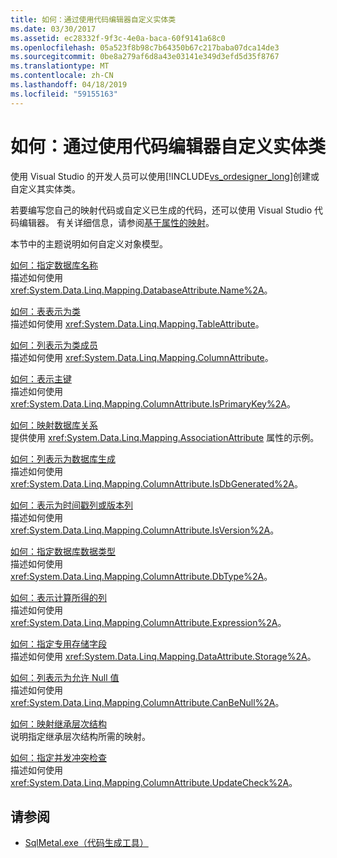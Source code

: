 ```yaml
---
title: 如何：通过使用代码编辑器自定义实体类
ms.date: 03/30/2017
ms.assetid: ec28332f-9f3c-4e0a-baca-60f9141a68c0
ms.openlocfilehash: 05a523f8b98c7b64350b67c217baba07dca14de3
ms.sourcegitcommit: 0be8a279af6d8a43e03141e349d3efd5d35f8767
ms.translationtype: MT
ms.contentlocale: zh-CN
ms.lasthandoff: 04/18/2019
ms.locfileid: "59155163"
---
```

# <a name="how-to-customize-entity-classes-by-using-the-code-editor"></a>如何：通过使用代码编辑器自定义实体类
使用 Visual Studio 的开发人员可以使用[!INCLUDE[vs_ordesigner_long](../../../../../../includes/vs-ordesigner-long-md.md)]创建或自定义其实体类。  
  
 若要编写您自己的映射代码或自定义已生成的代码，还可以使用 Visual Studio 代码编辑器。 有关详细信息，请参阅[基于属性的映射](../../../../../../docs/framework/data/adonet/sql/linq/attribute-based-mapping.md)。  
  
 本节中的主题说明如何自定义对象模型。  
  
 [如何：指定数据库名称](../../../../../../docs/framework/data/adonet/sql/linq/how-to-specify-database-names.md)  
 描述如何使用 <xref:System.Data.Linq.Mapping.DatabaseAttribute.Name%2A>。  
  
 [如何：表表示为类](../../../../../../docs/framework/data/adonet/sql/linq/how-to-represent-tables-as-classes.md)  
 描述如何使用 <xref:System.Data.Linq.Mapping.TableAttribute>。  
  
 [如何：列表示为类成员](../../../../../../docs/framework/data/adonet/sql/linq/how-to-represent-columns-as-class-members.md)  
 描述如何使用 <xref:System.Data.Linq.Mapping.ColumnAttribute>。  
  
 [如何：表示主键](../../../../../../docs/framework/data/adonet/sql/linq/how-to-represent-primary-keys.md)  
 描述如何使用 <xref:System.Data.Linq.Mapping.ColumnAttribute.IsPrimaryKey%2A>。  
  
 [如何：映射数据库关系](../../../../../../docs/framework/data/adonet/sql/linq/how-to-map-database-relationships.md)  
 提供使用 <xref:System.Data.Linq.Mapping.AssociationAttribute> 属性的示例。  
  
 [如何：列表示为数据库生成](../../../../../../docs/framework/data/adonet/sql/linq/how-to-represent-columns-as-database-generated.md)  
 描述如何使用 <xref:System.Data.Linq.Mapping.ColumnAttribute.IsDbGenerated%2A>。  
  
 [如何：表示为时间戳列或版本列](../../../../../../docs/framework/data/adonet/sql/linq/how-to-represent-columns-as-timestamp-or-version-columns.md)  
 描述如何使用 <xref:System.Data.Linq.Mapping.ColumnAttribute.IsVersion%2A>。  
  
 [如何：指定数据库数据类型](../../../../../../docs/framework/data/adonet/sql/linq/how-to-specify-database-data-types.md)  
 描述如何使用 <xref:System.Data.Linq.Mapping.ColumnAttribute.DbType%2A>。  
  
 [如何：表示计算所得的列](../../../../../../docs/framework/data/adonet/sql/linq/how-to-represent-computed-columns.md)  
 描述如何使用 <xref:System.Data.Linq.Mapping.ColumnAttribute.Expression%2A>。  
  
 [如何：指定专用存储字段](../../../../../../docs/framework/data/adonet/sql/linq/how-to-specify-private-storage-fields.md)  
 描述如何使用 <xref:System.Data.Linq.Mapping.DataAttribute.Storage%2A>。  
  
 [如何：列表示为允许 Null 值](../../../../../../docs/framework/data/adonet/sql/linq/how-to-represent-columns-as-allowing-null-values.md)  
 描述如何使用 <xref:System.Data.Linq.Mapping.ColumnAttribute.CanBeNull%2A>。  
  
 [如何：映射继承层次结构](../../../../../../docs/framework/data/adonet/sql/linq/how-to-map-inheritance-hierarchies.md)  
 说明指定继承层次结构所需的映射。  
  
 [如何：指定并发冲突检查](../../../../../../docs/framework/data/adonet/sql/linq/how-to-specify-concurrency-conflict-checking.md)  
 描述如何使用 <xref:System.Data.Linq.Mapping.ColumnAttribute.UpdateCheck%2A>。  
  
## <a name="see-also"></a>请参阅

- [SqlMetal.exe（代码生成工具）](../../../../../../docs/framework/tools/sqlmetal-exe-code-generation-tool.md)
